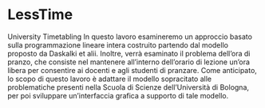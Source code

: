 # LessTime
University Timetabling
In questo lavoro esamineremo un approccio basato sulla programmazione lineare intera costruito partendo dal modello proposto da Daskalki et alii. Inoltre, verrà esaminato il problema dell’ora di pranzo, che consiste nel mantenere all’interno dell’orario di lezione un’ora libera per consentire ai docenti e agli studenti di pranzare. Come anticipato, lo scopo di questo lavoro è adattare il modello sopracitato alle problematiche presenti nella Scuola di Scienze dell’Università di Bologna, per poi sviluppare un’interfaccia grafica a supporto di tale modello.
